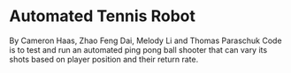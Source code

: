 # Automated Tennis Robot
By Cameron Haas, Zhao Feng Dai, Melody Li and Thomas Paraschuk
Code is to test and run an automated ping pong ball shooter that can vary its shots based on player position and their return rate. 
